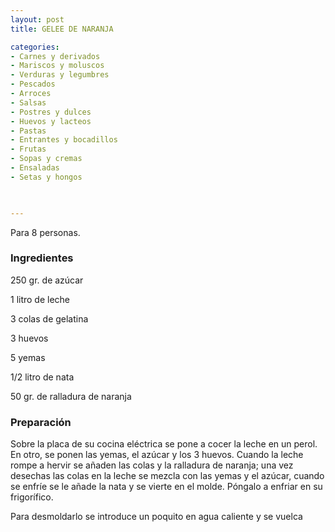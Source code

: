 ```yaml
---
layout: post
title: GELEE DE NARANJA

categories:
- Carnes y derivados
- Mariscos y moluscos
- Verduras y legumbres
- Pescados
- Arroces
- Salsas
- Postres y dulces
- Huevos y lacteos
- Pastas
- Entrantes y bocadillos
- Frutas
- Sopas y cremas
- Ensaladas
- Setas y hongos
 


---
```


Para 8 personas.

<h3>Ingredientes</h3>

250 gr. de azúcar

1 litro de leche

3 colas de gelatina

3 huevos

5 yemas

1/2 litro de nata

50 gr. de ralladura de naranja

<h3>Preparación</h3>

Sobre la placa de su cocina eléctrica se pone a cocer la leche en un perol. En otro, se ponen las yemas, el azúcar y los 3 huevos. Cuando la leche rompe a hervir se añaden las colas y la ralladura de naranja; una vez desechas las colas en la leche se mezcla con las yemas y el azúcar, cuando se enfríe se le añade la nata y se vierte en el molde. Póngalo a enfriar en su frigorífico.

Para desmoldarlo se introduce un poquito en agua caliente y se vuelca


